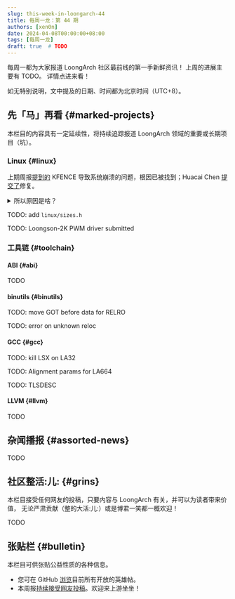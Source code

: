 ```yaml
---
slug: this-week-in-loongarch-44
title: 每周一龙：第 44 期
authors: [xen0n]
date: 2024-04-08T00:00:00+08:00
tags: [每周一龙]
draft: true  # TODO
---
```


每周一都为大家报道 LoongArch 社区最前线的第一手新鲜资讯！
上周的进展主要有 TODO。
详情点进来看！

<!-- truncate -->

如无特别说明，文中提及的日期、时间都为北京时间（UTC+8）。

## 先「马」再看 {#marked-projects}

本栏目的内容具有一定延续性，将持续追踪报道 LoongArch 领域的重要或长期项目（坑）。

### Linux {#linux}

上期周报[提到的](./2024-04-08-this-week-in-loongarch-44.md#linux) KFENCE
导致系统崩溃的问题，根因已被找到；Huacai Chen
[提交了](https://lore.kernel.org/loongarch/20240404133642.971583-1-chenhuacai@loongson.cn/)修复。

<details>
<summary>所以原因是啥？</summary>

KFENCE 能够跟踪内存块分配、使用、释放，并对错误使用予以告警。这要求相应的虚拟地址必须由页表管理、经由 TLB
翻译——这样 KFENCE 才能将其内存池中的某些页标记为「不存在」，进而在其他地方有问题的逻辑试图访问这些页时，
使其触发缺页异常（对应 LoongArch 手册中列举的三种「页无效例外」），从而由 KFENCE 取得「事故现场」的控制权。

但是，Linux 在 LoongArch 上所采用的内核态「虚拟」地址，并非全部经由 TLB 翻译。实际上，为了性能——「不与用户态争
TLB」，目前 LoongArch Linux 所用的大部分虚拟地址都是落在几个 LoongArch 直接映射窗口（DMW）之一的 1:1 映射地址。
DMW 的大小涵盖了整个物理内存范围，这使得
KFENCE 内存池中的每个页都有两种合法的地址表示：DMW 地址和 TLB 映射地址。
可以想见，如果对同一页混用两种表示方式，大概会产生一些不好的后果；而这就是近几个月来所发生的。

在 Linux 的有些驱动框架中，由于业务上关心的内容主要与页的属性相关，因此对涉及到的页，这些框架的数据结构中会记录
`struct page` 的指针，而非页本身的虚拟地址：这样可以省得每次访问页属性之前，都要拿着页地址去查询
`struct page`。

Linux 块设备层的基本类型之一 `struct bio_vec`（块 I/O 向量）就是这样一种数据结构：名字看似唬人，实际就表示「一段连续的物理内存」。
在块设备多队列调度器 blk-mq 的请求数据结构 `struct request` 中存放了一个 `struct bio_vec`
的指针 `special_vec`；而 NVMe 核心 `nvme_core` 又有许多围绕 `struct request`
展开的逻辑，其中又恰好有一处用到了 `special_vec`——discard 操作。

以上这些因素合起来，便意味着：

1. `nvme_setup_discard` 只要能成功分配内存，便用分配到的页存放 discard 参数，并将此页的 `struct page` 指针存入 `special_vec`，并设置请求标志 `RQF_SPECIAL_PAYLOAD`（特殊载荷）；
2. 在请求结束时，NVMe 中断处理函数 `nvme_irq` 辗转调用到 `nvme_complete_batch_req`，从而来到
   `nvme_cleanup_cmd`；
3. `nvme_cleanup_cmd` 看到请求带有标志 `RQF_SPECIAL_PAYLOAD` 且 `special_vec` 是动态分配的页，便会
   `kfree` 之；
4. `kfree` 需要虚拟地址而非 `struct page` 指针，因而只能用辅助函数 `bvec_virt` 做翻译；
5. `bvec_virt` 用内存管理子系统（`mm`）的辅助函数 `page_address` 计算结果；
6. 在引入 KFENCE 之前，LoongArch 只使用 DMW 地址。因此截至问题被修复之前，在 LoongArch 上
   `page_address` 都等效于返回传入 `struct page` 对应的 DMW 地址；
7. `kfree` 收到的地址与当初 `kmalloc` 给出的地址不一致，各种问题随即出现。

本质上，该问题是三方面原因共同造成的：

* 首先，由于 LoongArch DMW 作用范围过于宽泛，导致总不能从理论上完全避免某个页具备多个合法虚拟地址；
* 其次，有些驱动代码未能保证传给 `kfree` 的指针一定与当初 `kmalloc` 的返回值相同；
* 最后，最初提交的 KFENCE 补丁未能考虑到有些页的「正规虚拟地址」会出现与其 DMW 地址相异的情况。

要解决问题，也应该至少从这三方面之一入手。

读到这里，可能读者会想：那么最佳做法当然是解决第一方面问题：在 KFENCE 初始化其内存池时，同步缩减
DMW 覆盖范围，或者在 DMW 中挖洞？这样一来，便能在被问到某个 `struct page` 的虚拟地址时，
精确得知此页是应该被按照 DMW 方式，还是 TLB 方式翻译了。

能做到就好了……问题是做不到。

字面上看，「直接映射窗口」既然是窗口，那么软件当然可以自由配置它的起始位置与长度；xen0n 当初阅读
LoongArch 手册不认真，始终以为是这样。然而不幸的是，此「窗口」其实只能将整个物理地址范围
1:1 映射到「高 4 位取某值」的虚拟地址范围——如在 48 位物理地址的硬件上，任一物理地址如
`0xAAAA_AAAA_AAAA`，可被 1:1 映射到形如 `0xB000_AAAA_AAAA_AAAA` 的地址，仅此而已。

这跟 LoongArch 被发明之前，GS464V 实现的*那个架构*比起来，是有进步——*那个架构*不能自定义上述虚拟地址
`B` 位置的内容——可惜进步没有大到解决我们当下问题的程度……

那么退而求其次，解决第二方面问题如何呢？只要想办法保证所有 `kfree` 的入参一定直接或间接来自未修改过的
`kmalloc` 返回值，也能系统性避免此类问题了。

当然，您可能也大概意识到了：这甚至不比「叫龙芯的人改硬件」简单。内核，作为一个注定要与许多硬件底层细节打交道的组件，
总有些「副作用」是难以在高级语言层面表达的。忽略副作用的后果，要么是「假阴性」：实际有问题的代码没有被检查到，于是问题仍然会出现；
要么是「假阳性」：实际没有问题的代码却被报错，使得程序员们抓狂并禁用检查，进而削弱了检查的实用性。

于是我们既不能缩小 DMW，也不能在 DMW 里打洞，更不能改驱动：只好老老实实给所有涉及
`struct page` 与页虚拟地址转换的辅助函数都提供适配了。

</details>

TODO: add `linux/sizes.h`

TODO: Loongson-2K PWM driver submitted

### 工具链 {#toolchain}

#### ABI {#abi}

TODO

#### binutils {#binutils}

TODO: move GOT before data for RELRO

TODO: error on unknown reloc

#### GCC {#gcc}

TODO: kill LSX on LA32

TODO: Alignment params for LA664

TODO: TLSDESC

#### LLVM {#llvm}

TODO

## 杂闻播报 {#assorted-news}

TODO

## 社区整活:儿: {#grins}

本栏目接受任何网友的投稿，只要内容与 LoongArch 有关，并可以为读者带来价值，
无论严肃贡献（整的大活:儿:）或是博君一笑都一概欢迎！

TODO

## 张贴栏 {#bulletin}

本栏目可供张贴公益性质的各种信息。

* 您可在 GitHub [浏览](https://github.com/loongson-community/discussions/labels/%E8%8B%B1%E9%9B%84%E5%B8%96)目前所有开放的英雄帖。
* 本周报[持续接受网友投稿][call-for-submissions]。欢迎来上游坐坐！

[call-for-submissions]: https://github.com/loongson-community/areweloongyet/issues/16
